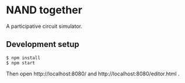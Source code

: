 # NAND together

A participative circuit simulator.

## Development setup

```
$ npm install
$ npm start
```

Then open http://localhost:8080/ and http://localhost:8080/editor.html .

